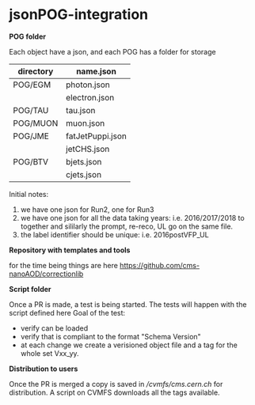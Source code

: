 # jsonPOG-integration


**POG folder**

Each object have a json, and each POG has a folder for storage

| directory  | name.json |
| -------- | ----------|
| POG/EGM  | photon.json |
|          | electron.json |
| POG/TAU  | tau.json |
| POG/MUON | muon.json |
| POG/JME  | fatJetPuppi.json |
|          | jetCHS.json |
| POG/BTV  | bjets.json |
|          | cjets.json |

Initial notes: 
1. we have one json for Run2, one for Run3
2. we have one json for all the data taking years: i.e. 2016/2017/2018 to together and sililarly the prompt, re-reco, UL go on the same file.
3. the label identifier should be unique: i.e. 2016postVFP_UL


**Repository with templates and tools**

for the time being things are here
https://github.com/cms-nanoAOD/correctionlib


**Script folder**

Once a PR is made, a test is being started.
The tests will happen with the script defined here
Goal of the test:
* verify can be loaded
* verify that is compliant to the format "Schema Version" 
* at each change we create a verisioned object file and a tag for the whole set Vxx_yy.

**Distribution to users**


Once the PR is merged a copy is saved in */cvmfs/cms.cern.ch* for distribution.
A script on CVMFS downloads all the tags available.





